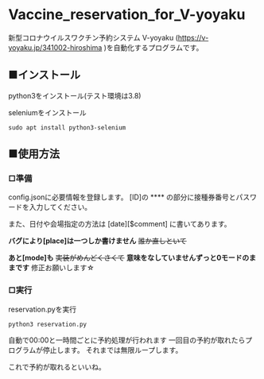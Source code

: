 # Vaccine_reservation_for_V-yoyaku
  新型コロナウイルスワクチン予約システム V-yoyaku (https://v-yoyaku.jp/341002-hiroshima )を自動化するプログラムです。
  
## ■インストール
python3をインストール(テスト環境は3.8)

seleniumをインストール

```
sudo apt install python3-selenium
```

## ■使用方法

### □準備
config.jsonに必要情報を登録します。
[ID]の **** の部分に接種券番号とパスワードを入力してください。

また、日付や会場指定の方法は [date][$comment] に書いてあります。

__バグにより[place]は一つしか書けません__ ~~誰か直しといて~~

__あと[mode]も__  ~~実装がめんどくさくて~~ __意味をなしていませんずっと0モードのままです__
修正お願いします☆



    
### □実行
reservation.pyを実行    
```
python3 reservation.py
```

自動で00:00と一時間ごとに予約処理が行われます
一回目の予約が取れたらプログラムが停止します。
それまでは無限ループします。




これで予約が取れるといいね。 
